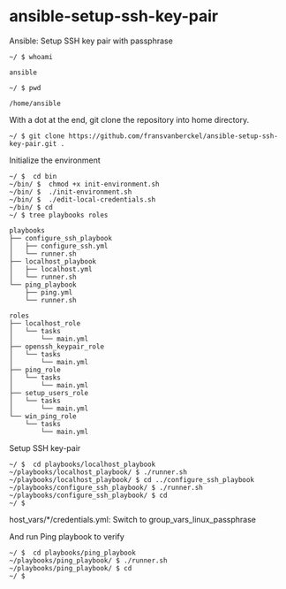 # ansible-setup-ssh-key-pair
Ansible: Setup SSH key pair with passphrase
```
~/ $ whoami

ansible

~/ $ pwd

/home/ansible
```
With a dot at the end, git clone the repository into home directory.
```
~/ $ git clone https://github.com/fransvanberckel/ansible-setup-ssh-key-pair.git .
```
Initialize the environment
```
~/ $  cd bin
~/bin/ $  chmod +x init-environment.sh
~/bin/ $  ./init-environment.sh
~/bin/ $  ./edit-local-credentials.sh
~/bin/ $ cd
~/ $ tree playbooks roles

playbooks
├── configure_ssh_playbook
│   ├── configure_ssh.yml
│   └── runner.sh
├── localhost_playbook
│   ├── localhost.yml
│   └── runner.sh
└── ping_playbook
    ├── ping.yml
    └── runner.sh

roles
├── localhost_role
│   └── tasks
│       └── main.yml
├── openssh_keypair_role
│   └── tasks
│       └── main.yml
├── ping_role
│   └── tasks
│       └── main.yml
├── setup_users_role
│   └── tasks
│       └── main.yml
└── win_ping_role
    └── tasks
        └── main.yml
```
Setup SSH key-pair
```
~/ $  cd playbooks/localhost_playbook
~/playbooks/localhost_playbook/ $ ./runner.sh
~/playbooks/localhost_playbook/ $ cd ../configure_ssh_playbook
~/playbooks/configure_ssh_playbook/ $ ./runner.sh
~/playbooks/configure_ssh_playbook/ $ cd
~/ $
```
host_vars/*/credentials.yml: Switch to group_vars_linux_passphrase

And run Ping playbook to verify
```
~/ $  cd playbooks/ping_playbook
~/playbooks/ping_playbook/ $ ./runner.sh
~/playbooks/ping_playbook/ $ cd
~/ $
```
